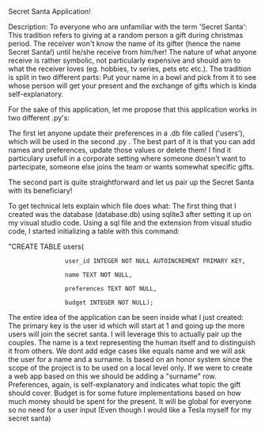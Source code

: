Secret Santa Application!

Description: To everyone who are unfamiliar with the term 'Secret Santa': This tradition refers to giving at a random person a gift during christmas period. The receiver won't know the name of its gifter (hence the name Secret Santa!) until he/she receive from him/her! The nature of what anyone receive is rather symbolic, not particularly expensive and should aim to what the receiver loves (eg. hobbies, tv series, pets etc etc.). The tradition is split in two different parts: Put your name in a bowl and pick from it to see whose person will get your present and the exchange of gifts which is kinda self-explanatory.

For the sake of this application, let me propose that this application works in two different .py's:

 The first let anyone update their preferences in a .db file called ('users'), which will be used in the second .py . The best part of it is that you can add names and preferences, update those values or delete them! I find it particulary usefull in a corporate setting where someone doesn't want to partecipate, someone else joins the team or wants somewhat specific gifts. 

 The second part is quite straightforward and let us pair up the Secret Santa with its beneficiary!

 To get technical lets explain which file does what:
 The first thing that I created was the database (database.db) using sqlite3 after setting it up on my visual studio code. Using a sql file and the extension from visual studio code, I started initializing a table with this command:
 
  "CREATE TABLE users(
  
                    user_id INTEGER NOT NULL AUTOINCREMENT PRIMARY KEY,
                    
                    name TEXT NOT NULL,
                    
                    preferences TEXT NOT NULL,
                    
                    budget INTEGER NOT NULL);
                    

The entire idea of the application can be seen inside what I just created: The primary key is the user id which will start at 1 and going up the more users will join the secret santa. I will leverage this to actually pair up the couples. The name is a text representing the human itself and to distinguish it from others. We dont add edge cases like equals name and we will ask the user for a name and a surname. Is based on an honor system since the scope of the project is to be used on a local level only. If we were to create a web app based on this we should be adding a "surname" row. Preferences, again, is self-explanatory and indicates what topic the gift should cover. Budget is for some future implementations based on how much money should be spent for the present. It will be global for everyone so no need for a user input (Even though I would like a Tesla myself for my secret santa)

